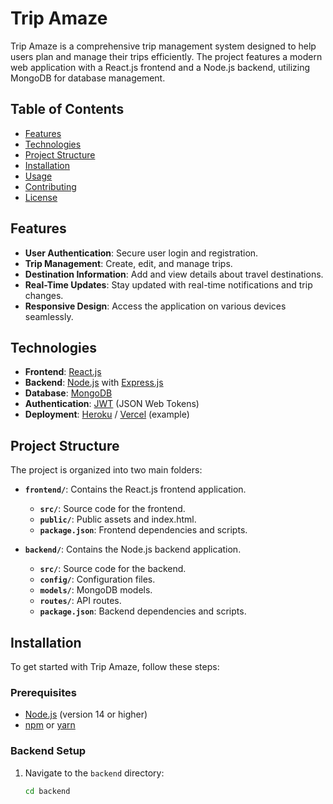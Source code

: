 # Trip Amaze

Trip Amaze is a comprehensive trip management system designed to help users plan and manage their trips efficiently. The project features a modern web application with a React.js frontend and a Node.js backend, utilizing MongoDB for database management.

## Table of Contents

- [Features](#features)
- [Technologies](#technologies)
- [Project Structure](#project-structure)
- [Installation](#installation)
- [Usage](#usage)
- [Contributing](#contributing)
- [License](#license)

## Features

- **User Authentication**: Secure user login and registration.
- **Trip Management**: Create, edit, and manage trips.
- **Destination Information**: Add and view details about travel destinations.
- **Real-Time Updates**: Stay updated with real-time notifications and trip changes.
- **Responsive Design**: Access the application on various devices seamlessly.

## Technologies

- **Frontend**: [React.js](https://reactjs.org/)
- **Backend**: [Node.js](https://nodejs.org/) with [Express.js](https://expressjs.com/)
- **Database**: [MongoDB](https://www.mongodb.com/)
- **Authentication**: [JWT](https://jwt.io/) (JSON Web Tokens)
- **Deployment**: [Heroku](https://www.heroku.com/) / [Vercel](https://vercel.com/) (example)

## Project Structure

The project is organized into two main folders:

- **`frontend/`**: Contains the React.js frontend application.
  - **`src/`**: Source code for the frontend.
  - **`public/`**: Public assets and index.html.
  - **`package.json`**: Frontend dependencies and scripts.

- **`backend/`**: Contains the Node.js backend application.
  - **`src/`**: Source code for the backend.
  - **`config/`**: Configuration files.
  - **`models/`**: MongoDB models.
  - **`routes/`**: API routes.
  - **`package.json`**: Backend dependencies and scripts.

## Installation

To get started with Trip Amaze, follow these steps:

### Prerequisites

- [Node.js](https://nodejs.org/) (version 14 or higher)
- [npm](https://www.npmjs.com/) or [yarn](https://classic.yarnpkg.com/en/)

### Backend Setup

1. Navigate to the `backend` directory:
   ```bash
   cd backend
